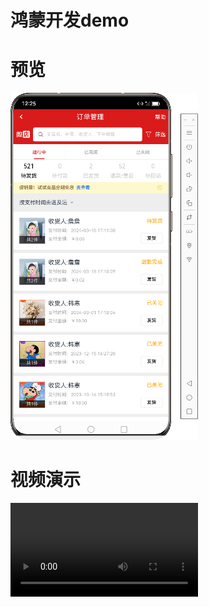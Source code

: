 # 鸿蒙开发demo

# 预览
<img src="demo.png" alt="项目预览" width="300" />

# 视频演示
<video src="demo.mp4" controls width="300" />